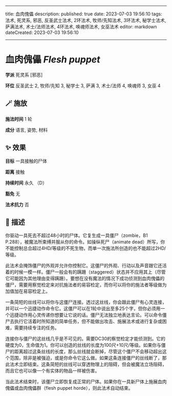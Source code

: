 
---
title: 血肉傀儡
description: 
published: true
date: 2023-07-03 19:56:10
tags: 法术, 死灵系, 邪恶, 反圣武士法术, 2环法术, 牧师/先知法术, 3环法术, 秘学士法术, 萨满法术, 术士/法师法术, 4环法术, 唤魂师法术, 女巫法术
editor: markdown
dateCreated: 2023-07-03 19:56:10

---

# **血肉傀儡** *Flesh puppet*

**学派** 死灵系 \[邪恶\] 

**环位** 反圣武士 2, 牧师/先知 3, 秘学士 3, 萨满 3, 术士/法师 4, 唤魂师 3, 女巫 4

## 🪄 施放

**施法时间** 1 轮

**成分** 语言, 姿势, 材料

## ✨ 效果 

**目标** 一具接触的尸体 

**距离** 接触  

**持续时间** 永久 （D） 

**豁免** 无

**法术抗力** 否

## 📖 描述

你驱动一具死去不超过48小时的尸体。它复生成一具僵尸（zombie，B1 P.288），被魔法所束缚并服从你的命令。如操纵死尸（animate dead）所写，你不能控制总合超过4HD/等级的不死生物，而单一次施法所创造的也不能超过2HD/等级。

此法术会掩饰僵尸的外观并允许你控制它。这僵尸的外观、行动以及声音跟它还活着的时候一模一样。僵尸一般会有的蹒跚（staggered）状态并不应用其上（尽管它可能因为其他理由变得蹒跚）。要想在没有魔法的情况下成功侦测到血肉傀儡的僵尸，需要用察觉检定来对抗施法者的易容检定，而你可以将你的施法者等级做为加值加在易容检定上。

一条简短的丝线可以将你与这僵尸连接。透过这丝线，你会跟此僵尸有心灵连接，并可以一个迅捷动作命令它。这僵尸可以在1轮中说出至多25个字，但你必须用一个迅捷动作用心灵传递你想要让它说的话。僵尸无法独立地表达言论。可以命令僵尸去执行它活着时所知道的简单任务，但不能做出攻击、施展法术或进行复杂或困难，需要持续专注的任务。

连接你与僵尸的这丝线几乎是不可见的。需要DC30的察觉检定才能侦测到。它的硬度为0，生命值为1。你可以创造的丝线的长度为100尺+10尺/等级。如果你与僵尸的距离超过这条丝线的长度，那么丝线就会断掉，尽管这个僵尸不会移动超出这个范围，除非是被强迫，或是你命令它这么做。如果这条连接僵尸的丝线断了，那此法术立即结束。这条简短的丝线可以穿透物理上的阻碍，但会被魔法立场阻碍，而且它也可以像一个有实体的物品一样被伤害。

当此法术结束时，该僵尸立即恢复成正常的尸体。如果你在一具新尸体上施展血肉傀儡或血肉傀儡群（flesh puppet horde），则此法术自动结束。
    
